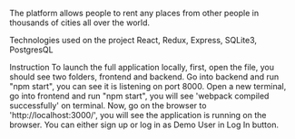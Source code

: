 The platform allows people to rent any places from other people
in thousands of cities all over the world.

Technologies used on the project
React, Redux, Express, SQLite3, PostgresQL


Instruction
To launch the full application locally,
first, open the file, you should see two folders, frontend and backend.
Go into backend and run "npm start", you can see it is listening on port 8000.
Open a new terminal, go into frontend and run "npm start", you will see 'webpack compiled successfully' on terminal.
Now, go on the browser to 'http://localhost:3000/', you will see the application is running on the browser.
You can either sign up or log in as Demo User in Log In button.
